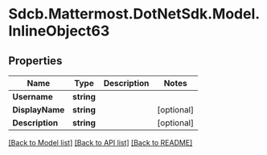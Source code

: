 # Sdcb.Mattermost.DotNetSdk.Model.InlineObject63
## Properties

Name | Type | Description | Notes
------------ | ------------- | ------------- | -------------
**Username** | **string** |  | 
**DisplayName** | **string** |  | [optional] 
**Description** | **string** |  | [optional] 

[[Back to Model list]](../README.md#documentation-for-models) [[Back to API list]](../README.md#documentation-for-api-endpoints) [[Back to README]](../README.md)

